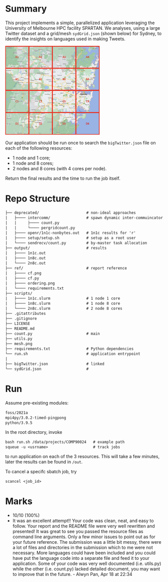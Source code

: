 # Summary

This project implements a simple, parallelized application leveraging the University of Melbourne HPC facility SPARTAN. We analyses, using a large Twitter dataset and a grid/mesh `sydGrid.json` (shown below) for Sydney, to identify the insights on languages used in making Tweets.

<img src="mesh.png" width="300">

Our application should be run once to search the `bigTwitter.json` file on each of the following resources:

- 1 node and 1 core;
- 1 node and 8 cores;
- 2 nodes and 8 cores (with 4 cores per node).

Return the final results and the time to run the job itself.

# Repo Structure

```
├── deprecated/                     # non-ideal approaches
|   ├──── intercomm/                # spawn dynamic inter-commuincator
|   |     ├──── count.py
|   |     └──── pergridcount.py
|   ├──── openr/1n1c-nonbytes.out   # 1n1c results for 'r'
|   ├──── setup/setup.sh            # setup as a root user
|   └──── sendrecv/count.py         # by-master task allocation
├── output/                         # results
|   ├──── 1n1c.out
|   ├──── 1n8c.out
|   └──── 2n8c.out
├── ref/                            # report reference
|   ├──── cf.png
|   ├──── cf.py
|   ├──── ordering.png
|   └──── requirements.txt
├── scripts/
|   ├──── 1n1c.slurm                # 1 node 1 core
|   ├──── 1n8c.slurm                # 1 node 8 core
|   └──── 2n8c.slurm                # 2 node 8 cores
├── .gitattributes
├── .gitignore
├── LICENSE
├── README.md
├── count.py                        # main
├── utils.py
├── mesh.png
├── requirements.txt                # Python dependencies
└── run.sh                          # application entrypoint
|
├── bigTwitter.json                 # linked
└── sydGrid.json                    #
```

# Run

Assume pre-existing modules:

```
foss/2021a
mpi4py/3.0.2-timed-pingpong
python/3.9.5
```

In the root directory, invoke

```
bash run.sh /data/projects/COMP90024   # example path
squeue -u <usrname>                    # track jobs
```

to run application on each of the 3 resources. This will take a few minutes, later the results can be found in `/out`.

To cancel a specifc sbatch job, try

```
scancel <job_id>
```


# Marks

- 10/10 (100%)
- It was an excellent attempt!! Your code was clean, neat, and easy to follow. Your report and the README file were very well rewritten and presented! It was great to see you passed the resource files as command line arguments. Only a few minor issues to point out as for your future reference. The submission was a little bit messy, there were a lot of files and directories in the submission which to me were not necessary. More languages could have been included and you could have put the language code into a separate file and feed it to your application. Some of your code was very well documented (i.e. utils.py) while the other (i.e. count.py) lacked detailed document, you may want to improve that in the future. - Alwyn Pan, Apr 18 at 22:34
